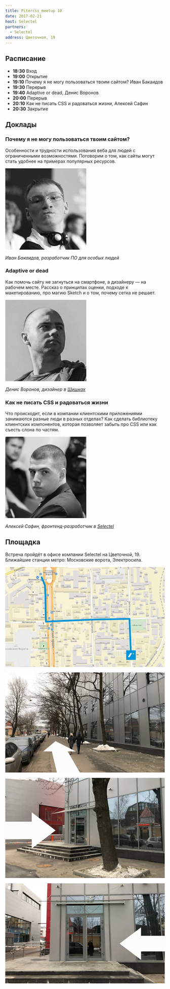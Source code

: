 ```yaml
---
title: Pitercss_meetup 10
date: 2017-02-21
host: Selectel
partners:
  - Selectel
address: Цветочная, 19
---
```


## Расписание

- **18:30** Вход
- **19:00** Открытие
- **19:10** Почему я не могу пользоваться твоим сайтом? Иван Бакаидов
- **19:30** Перерыв
- **19:40** Adaptive or dead, Денис Воронов
- **20:00** Перерыв
- **20:10** Как не писать CSS и радоваться жизни, Алексей Сафин
- **20:30** Закрытие

## Доклады

### Почему я не могу пользоваться твоим сайтом?

Особенности и трудности использования веба для людей с ограниченными возможностями. Поговорим о том, как сайты могут стать удобнее на примерах популярных ресурсов.

![](speakers/1.jpg)

_Иван Бакаидов, разработчик ПО для особых людей_

### Adaptive or dead

Как помочь сайту не загнуться на смартфоне, а дизайнеру — на рабочем месте. Рассказ о принципах оценки, подходе к макетированию, про магию Sketch и о том, почему сетка не решает.

![](speakers/2.jpg)

_Денис Воронов, дизайнер в [Шишках](http://www.shishki.pro/)_

### Как не писать CSS и радоваться жизни

Что происходит, если в компании клиентскими приложениями занимаются разные люди в разных отделах? Как сделать библиотеку клиентских компонентов, которая позволяет забыть про CSS или как съесть слона по частям.

![](speakers/3.jpg)

_Алексей Сафин, фронтенд-разработчик в [Selectel](https://selectel.ru/)_

## Площадка

Встреча пройдёт в офисе компании Selectel на Цветочной, 19. Ближайшие станции метро: Московские ворота, Электросила.

![](images/1.jpg)

![](images/2.jpg)

![](images/3.jpg)

![](images/4.jpg)
